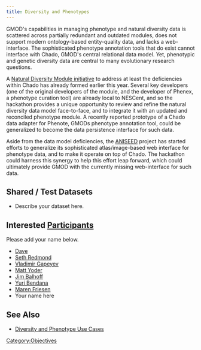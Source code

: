 ```yaml
---
title: Diversity and Phenotypes
---
```


GMOD's capabilities in managing phenotype and natural diversity data is
scattered across partially redundant and outdated modules, does not
support modern ontology-based entity-quality data, and lacks a
web-interface. The sophisticated phenotype annotation tools that do
exist cannot interface with Chado, GMOD's central relational data model.
Yet, phenotypic and genetic diversity data are central to many
evolutionary research questions.

A [Natural Diversity Module
initiative](gmod:Chado_Natural_Diversity_Module_Working_Group "wikilink")
to address at least the deficiencies within Chado has already formed
earlier this year. Several key developers (one of the original
developers of the module, and the developer of Phenex, a phenotype
curation tool) are already local to NESCent, and so the hackathon
provides a unique opportunity to review and refine the natural diversity
data model face-to-face, and to integrate it with an updated and
reconciled phenotype module. A recently reported prototype of a Chado
data adapter for Phenote, GMODs phenotype annotation tool, could be
generalized to become the data persistence interface for such data.

Aside from the data model deficiencies, the
[ANISEED](http://aniseed-ibdm.univ-mrs.fr/) project has started efforts
to generalize its sophisticated atlas/image-based web interface for
phenotype data, and to make it operate on top of Chado. The hackathon
could harness this synergy to help this effort leap forward, which could
ultimately provide GMOD with the currently missing web-interface for
such data.

Shared / Test Datasets
----------------------

-   Describe your dataset here.

Interested [Participants](Participants "wikilink")
--------------------------------------------------

Please add your name below.

-   [Dave](Dave "wikilink")
-   [Seth Redmond](Seth_Redmond "wikilink")
-   [Vladimir Gapeyev](User:Vg34 "wikilink")
-   [Matt Yoder](User:diapriid@gmail.com "wikilink")
-   [Jim Balhoff](User:balhoff@nescent.org "wikilink")
-   [Yuri Bendana](User:ybendana@usc.edu "wikilink")
-   [Maren Friesen](User:friesen@usc.edu "wikilink")
-   Your name here

See Also
--------

-   [Diversity and Phenotype Use
    Cases](Use_Cases#Diversity_and_Phenotypes_Use_Cases "wikilink")

<Category:Objectives>
